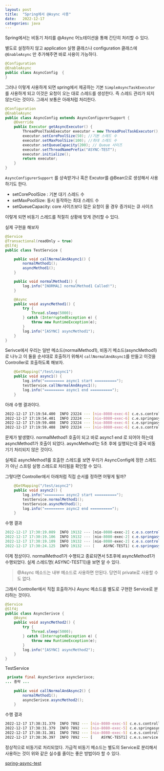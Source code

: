 ```yaml
---
layout: post
title:  "Spring에서 @Async 사용"
date:   2022-12-17
categories: java
---
```


Spring에서는 비동기 처리를 @Async 어노테이션을 통해 간단히 처리할 수 있다. 

별도로 설정하지 않고 application 실행 클래스나 configuration 클래스에 `@EnableAsync` 만 추가해주면 바로 사용이 가능하다. 

```java 
@Configuration
@EnableAsync
public class AsyncConfig  {
}
```

그러나 이렇게 사용하게 되면 spring에서 제공하는 기본 `SimpleAsyncTaskExecutor` 를 사용하게 되고 이것은 요청이 오는 대로 스레드를 생성한다. 즉 스레드 관리가 되지 않는다는 것이다. 그래서 보통은 아래처럼 처리한다. 

```java 
@Configuration
@EnableAsync
public class AsyncConfig extends AsyncConfigurerSupport {
    @Override
    public Executor getAsyncExecutor() {
        ThreadPoolTaskExecutor executor = new ThreadPoolTaskExecutor();
        executor.setCorePoolSize(50); //기본 스레드 수
        executor.setMaxPoolSize(100); //최대 스레드 수
        executor.setQueueCapacity(200); // Queue 사이즈 
        executor.setThreadNamePrefix("ASYNC-TEST");
        executor.initialize();
        return executor;
    }
}

```

`AsyncConfigurerSupport` 를 상속받거나 혹은 Excutor를 @Bean으로 생성해서 사용하기도 한다. 

- setCorePoolSize : 기본 대기 스레드 수 
- setMaxPoolSize:  동시 동작하는 최대 스레드 수 
- setQueueCapacity: core 사이즈보다 많은 요청이 올 경우 증가되는 큐 사이즈 

이렇게 되면 비동기 스레드를 적절히 상황에 맞게 관리할 수 있다. 

실제 구현을 해보자 

```java 
@Service
@Transactional(readOnly = true)
@Slf4j
public class TestService {

    public void callNormalAndAsync1() {
        normalMethod1();
        asyncMethod1();
    }

    public void normalMethod1() {
        log.info("[NORMAL] normalMethod1 Called!");
    }

    @Async
    public void asyncMethod1() {
        try {
            Thread.sleep(5000);
        } catch (InterruptedException e) {
            throw new RuntimeException(e);
        }
        log.info("[ASYNC] asyncMethod1");
    }
}
```

Serivce에서 우리는 일반 메소드(normalMethod1), 비동기 메소드(asyncMethod1)로 나누고 이 둘을 순서대로 호출하기 위해서 `callNormalAndAsync1`를 만들고 이것을 Controller로 호출하도록 해보자. 

```java 
    @GetMapping("/test/async1")
    public void async1() {
        log.info("========= async1 start ==========");
        testService.callNormalAndAsync1();
        log.info("========= async1 end ==========");
    }
```

아래 수행 결과이다.

```bash 
2022-12-17 17:19:54.400  INFO 23224 --- [nio-8080-exec-6] c.e.s.controller.TestController          : ========= async1 start ==========
2022-12-17 17:19:54.401  INFO 23224 --- [nio-8080-exec-6] c.e.springasynctest.service.TestService  : [NORMAL] normalMethod1 Called!
2022-12-17 17:19:59.408  INFO 23224 --- [nio-8080-exec-6] c.e.springasynctest.service.TestService  : [ASYNC] asyncMethod1
2022-12-17 17:19:59.408  INFO 23224 --- [nio-8080-exec-6] c.e.s.controller.TestController          : ========= async1 end ==========
```

문제가 발생했다. normalMethod1 호출이 되고 바로 async1 end 로 되어야 하는데 asyncMethod1가 호출이 되었다. asyncMethod1는 5초 후에 실행되는데 결국 비동기기 처리되지 않은 것이다.

실제로 asyncMethod1를 호출한 스레드를 보면 우리가 AsyncConfig에 정한 스레드가 아닌 스프링 실행 스레드로 처리됨을 확인할 수 있다. 

그렇다면 Controller에서 아래처럼 직접 순서를 정하면 어떻게 될까?

```java
    @GetMapping("/test/async2")
    public void async2() {
        log.info("========= async2 start ==========");
        testService.normalMethod1();
        testService.asyncMethod1();
        log.info("========= async2 end ==========");
    }

```

수행 결과 

```java 
2022-12-17 17:30:19.089  INFO 19132 --- [nio-8080-exec-2] c.e.s.controller.TestController          : ========= async2 start ==========
2022-12-17 17:30:19.106  INFO 19132 --- [nio-8080-exec-2] c.e.springasynctest.service.TestService  : [NORMAL] normalMethod1 Called!
2022-12-17 17:30:19.109  INFO 19132 --- [nio-8080-exec-2] c.e.s.controller.TestController          : ========= async2 end ==========
2022-12-17 17:30:24.125  INFO 19132 --- [    ASYNC-TEST1] c.e.springasynctest.service.TestService  : [ASYNC] asyncMethod1
```

이제 정상이다. normalMethod1가 수행되고 종료되면서 5초후에 asyncMethod1가 수행되었다. 실제 스레드명( ASYNC-TEST1])을 보면 알 수 있다.  

>  @Async 메소드는 내부 메소드로 사용하면 안된다. 당연히 private로 사용할 수도 없다. 

그래서 Controller에서 직접 호출하거나 Async 메소드를 별도로 구현한 Service로 분리하는 것이다. 

```java
@Service
@Slf4j
public class AsyncSerivce {
    @Async
    public void asyncMethod2() {
        try {
            Thread.sleep(5000);
        } catch (InterruptedException e) {
            throw new RuntimeException(e);
        }
        log.info("[ASYNC] asyncMethod2");
    }
}
```

TestService 

```java
 private final AsyncSerivce asyncSerivce;
... 중략 ...
    
    public void callNormalAndAsync2() {
        normalMethod1();
        asyncSerivce.asyncMethod2();
    }
```

수행 결과 

```bash
2022-12-17 17:38:31.379  INFO 7892 --- [nio-8080-exec-5] c.e.s.controller.TestController          : ========= async3 start ==========
2022-12-17 17:38:31.379  INFO 7892 --- [nio-8080-exec-5] c.e.springasynctest.service.TestService  : [NORMAL] normalMethod1 Called!
2022-12-17 17:38:31.381  INFO 7892 --- [nio-8080-exec-5] c.e.s.controller.TestController          : ========= async3 end ==========
2022-12-17 17:38:36.397  INFO 7892 --- [    ASYNC-TEST1] c.e.s.service.AsyncSerivce               : [ASYNC] asyncMethod2
```

정상적으로 비동기로 처리되었다. 가급적 비동기 메소드는 별도의 Service로 분리해서 사용하는 것이 위와 같은 실수를 줄이는 좋은 방법이라 할 수 있다.

[spring-async-test](https://github.com/yookeun/spring-async-test)



